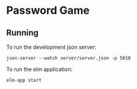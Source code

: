 # Password Game

## Running

To run the development json server:
```
json-server --watch server/server.json -p 5010
```

To run the elm application:
```
elm-app start
```